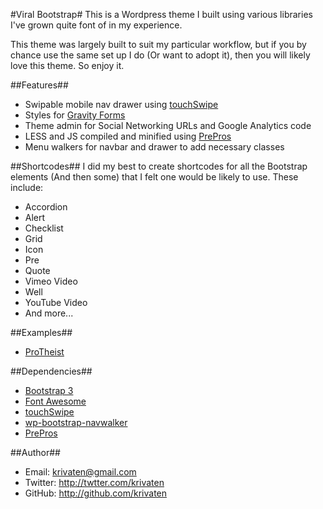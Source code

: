 #Viral Bootstrap#
This is a Wordpress theme I built using various libraries I've grown quite font of in my experience.

This theme was largely built to suit my particular workflow, but if you by chance use the same set up I do (Or want to adopt it), then you will likely love this theme. So enjoy it.

##Features##
* Swipable mobile nav drawer using [touchSwipe](https://github.com/mattbryson/TouchSwipe-Jquery-Plugin)
* Styles for [Gravity Forms](http://www.gravityforms.com/)
* Theme admin for Social Networking URLs and Google Analytics code
* LESS and JS compiled and minified using [PrePros](https://github.com/sbspk/Prepros)
* Menu walkers for navbar and drawer to add necessary classes

##Shortcodes##
I did my best to create shortcodes for all the Bootstrap elements (And then some) that I felt one would be likely to use. These include:

* Accordion
* Alert
* Checklist
* Grid
* Icon
* Pre
* Quote
* Vimeo Video
* Well
* YouTube Video
* And more...

##Examples##
* [ProTheist](http://protheist.com)

##Dependencies##
* [Bootstrap 3](https://github.com/twbs/bootstrap)
* [Font Awesome](https://github.com/FortAwesome/Font-Awesome)
* [touchSwipe](https://github.com/mattbryson/TouchSwipe-Jquery-Plugin)
* [wp-bootstrap-navwalker](https://github.com/twittem/wp-bootstrap-navwalker)
* [PrePros](https://github.com/sbspk/Prepros)

##Author##
* Email: <krivaten@gmail.com>
* Twitter: <http://twtter.com/krivaten>
* GitHub: <http://github.com/krivaten>